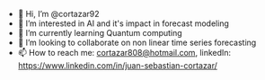 - 👋 Hi, I’m @cortazar92
- 👀 I’m interested in AI and it's impact in forecast modeling
- 🌱 I’m currently learning Quantum computing
- 💞️ I’m looking to collaborate on non linear time series forecasting
- 📫 How to reach me: cortazar808@hotmail.com, linkedIn: https://www.linkedin.com/in/juan-sebastian-cortazar/

<!---
cortazar92/cortazar92 is a ✨ special ✨ repository because its `README.md` (this file) appears on your GitHub profile.
You can click the Preview link to take a look at your changes.
--->
